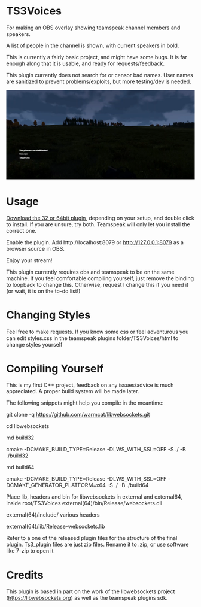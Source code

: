 # TS3Voices
For making an OBS overlay showing teamspeak channel members and speakers.

A list of people in the channel is shown, with current speakers in bold.

This is currently a fairly basic project, and might have some bugs.
It is far enough along that it is usable, and ready for requests/feedback.

This plugin currently does not search for or censor bad names.
User names are sanitized to prevent problems/exploits, but more testing/dev is needed.

![Example Overlay over ArmA](examplearma.png)
# Usage
[Download the 32 or 64bit plugin](https://github.com/bradon/TS3Voices/releases), depending on your setup, and double click to install.
If you are unsure, try both. Teamspeak will only let you install the correct one.

Enable the plugin.
Add http://localhost:8079 or http://127.0.0.1:8079 as a browser source in OBS.

Enjoy your stream!

This plugin currently requires obs and teamspeak to be on the same machine.
If you feel comfortable compiling yourself, just remove the binding to loopback to change this.
Otherwise, request I change this if you need it (or wait, it is on the to-do list!)

# Changing Styles
Feel free to make requests.
If you know some css or feel adventurous you can edit styles.css in the
teamspeak plugins folder/TS3Voices/html to change styles yourself

# Compiling Yourself
This is my first C++ project, feedback on any issues/advice is much appreciated.
A proper build system will be made later.

The following snippets might help you compile in the meantime:

git clone -q https://github.com/warmcat/libwebsockets.git

cd libwebsockets

md build32

cmake -DCMAKE_BUILD_TYPE=Release -DLWS_WITH_SSL=OFF  -S ./ -B ./build32

md build64

cmake -DCMAKE_BUILD_TYPE=Release -DLWS_WITH_SSL=OFF -DCMAKE_GENERATOR_PLATFORM=x64 -S ./ -B ./build64

Place lib, headers and bin for libwebsockets in external and external64, inside root/TS3Voices
external(64)/bin/Release/websockets.dll

external(64)/include/ various headers

external(64)/lib/Release-websockets.lib

Refer to a one of the released plugin files for the structure of the final plugin.
Ts3_plugin files are just zip files. Rename it to .zip, or use software like 7-zip to open it

# Credits
This plugin is based in part on the work of the libwebsockets project (https://libwebsockets.org)
as well as the teamspeak plugins sdk.

